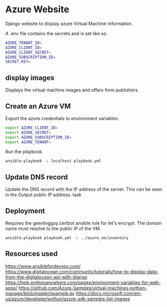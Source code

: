 # Azure Website

Django website to display azure Virtual Machine information.

A .env file contains the secrets and is set like so.

```bash
AZURE_TENANT_ID=
AZURE_CLIENT_ID=
AZURE_CLIENT_SECRET=
AZURE_SUBSCRIPTION_ID=
SECRET_KEY=
```

## display images

Displays the virtual machine images and offers from publishers.

## Create an Azure VM

Export the azure credentials to environment variables:

```bash
export AZURE_CLIENT_ID=
export AZURE_SECRET=
export AZURE_SUBSCRIPTION_ID=
export AZURE_TENANT=
```

Run the playbook.

```bash
ansible-playbook -i localhost playbook.yml
```

## Update DNS record

Update the DNS record with the IP address of the server. This can be seen in the Output public IP address. task

## Deployment

Requires the geerlingguy.certbot ansible role for let's encrypt.
The domain name must resolve to the public IP of the VM.

```bash
ansible-playbook playbook.yml -i ../azure_vm/inventory
```

## Resources used

https://www.ansiblefordevops.com/
https://www.digitalocean.com/community/tutorials/how-to-display-data-from-the-digitalocean-api-with-django
https://help.pythonanywhere.com/pages/environment-variables-for-web-apps/
https://github.com/Azure-Samples/virtual-machines-python-manage/blob/master/example.py
https://docs.microsoft.com/en-us/azure/developer/python/azure-sdk-samples-list-images